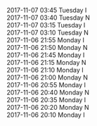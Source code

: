 2017-11-07 03:45 Tuesday  I  
2017-11-07 03:40 Tuesday  N  
2017-11-07 03:15 Tuesday  I  
2017-11-07 03:10 Tuesday  N  
2017-11-06 21:55 Monday  I  
2017-11-06 21:50 Monday  N  
2017-11-06 21:45 Monday  I  
2017-11-06 21:15 Monday  N  
2017-11-06 21:10 Monday  I  
2017-11-06 21:00 Monday  N  
2017-11-06 20:55 Monday  I  
2017-11-06 20:40 Monday  N  
2017-11-06 20:35 Monday  I  
2017-11-06 20:20 Monday  N  
2017-11-06 20:10 Monday  I  

